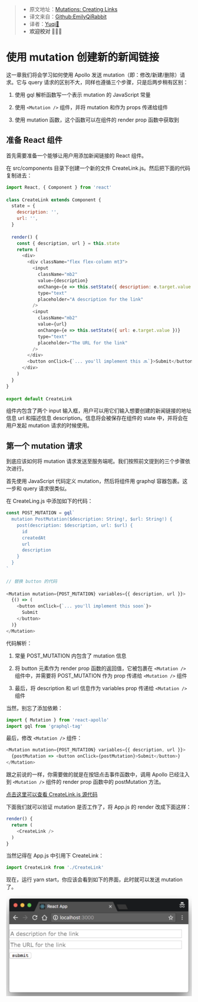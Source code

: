> * 原文地址：[Mutations: Creating Links](https://www.howtographql.com/react-apollo/3-mutations-creating-links/)
> * 译文来自：[Github:EmilyQiRabbit](https://github.com/EmilyQiRabbit/GraphQLTranslation)
> * 译者：[Yuqi🌸](https://github.com/EmilyQiRabbit)
> * **欢迎校对** 🙋‍♀️🎉

# 使用 mutation 创建新的新闻链接

这一章我们将会学习如何使用 Apollo 发送 mutation（即：修改/新建/删除）请求。它与 query 请求的区别不大，同样也遵循三个步骤，只是后两步稍有区别：

1. 使用 gql 解析函数写一个表示 mutation 的 JavaScript 常量

2. 使用 `<Mutation />` 组件，并将 mutation 和作为 props 传递给组件

3. 使用 mutation 函数，这个函数可以在组件的 render prop 函数中获取到

## 准备 React 组件

首先需要准备一个能够让用户用添加新闻链接的 React 组件。

在 src/components 目录下创建一个新的文件 CreateLink.js。然后把下面的代码复制进去：

```js
import React, { Component } from 'react'

class CreateLink extends Component {
  state = {
    description: '',
    url: '',
  }

  render() {
    const { description, url } = this.state
    return (
      <div>
        <div className="flex flex-column mt3">
          <input
            className="mb2"
            value={description}
            onChange={e => this.setState({ description: e.target.value })}
            type="text"
            placeholder="A description for the link"
          />
          <input
            className="mb2"
            value={url}
            onChange={e => this.setState({ url: e.target.value })}
            type="text"
            placeholder="The URL for the link"
          />
        </div>
        <button onClick={`... you'll implement this 🔜`}>Submit</button>
      </div>
    )
  }
}

export default CreateLink
```

组件内包含了两个 input 输入框，用户可以用它们输入想要创建的新闻链接的地址信息 url 和描述信息 description。信息将会被保存在组件的 state 中，并将会在用户发起 mutation 请求的时候使用。

## 第一个 mutation 请求

到底应该如何将 mutation 请求发送至服务端呢。我们按照前文提到的三个步骤依次进行。

首先使用 JavaScript 代码定义 mutation，然后将组件用 graphql 容器包裹。这一步和 query 请求很类似。

在 CreateLing.js 中添加如下的代码：

```JavaScript
const POST_MUTATION = gql`
  mutation PostMutation($description: String!, $url: String!) {
    post(description: $description, url: $url) {
      id
      createdAt
      url
      description
    }
  }
`

// 替换 button 的代码

<Mutation mutation={POST_MUTATION} variables={{ description, url }}>
  {() => (
    <button onClick={`... you'll implement this soon`}>
      Submit
    </button>
  )}
</Mutation>
```

代码解析：

1. 常量 POST_MUTATION 内包含了 mutation 信息

2. 将 button 元素作为 render prop 函数的返回值，它被包裹在 `<Mutation />` 组件中，并需要将 POST_MUTATION 作为 prop 传递给 `<Mutation />` 组件

3. 最后，将 description 和 url 信息作为 variables prop 传递给 `<Mutation />` 组件

当然，别忘了添加依赖：

```js
import { Mutation } from 'react-apollo'
import gql from 'graphql-tag'
```

最后，修改 `<Mutation />` 组件：

```js
<Mutation mutation={POST_MUTATION} variables={{ description, url }}>
  {postMutation => <button onClick={postMutation}>Submit</button>}
</Mutation>
```

跟之前说的一样，你需要做的就是在按钮点击事件函数中，调用 Apollo 已经注入到 `<Mutation />` 组件的 render prop 函数中的 postMutation 方法。

[点击这里可以查看 CreateLink.js 源代码](https://github.com/howtographql/react-apollo/blob/master/src/components/CreateLink.js)

下面我们就可以验证 mutation 是否工作了，将 App.js 的 render 改成下面这样：

```js
render() {
  return (
    <CreateLink />
  )
}
```

当然记得在 App.js 中引用下 CreateLink：

```js
import CreateLink from './CreateLink'
```

现在，运行 yarn start，你应该会看到如下的界面，此时就可以发送 mutation 了。

![graphql12](../imgs/graphqlpic12.png)
